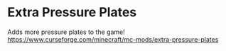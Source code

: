 # Extra Pressure Plates

Adds more pressure plates to the game! 
https://www.curseforge.com/minecraft/mc-mods/extra-pressure-plates
